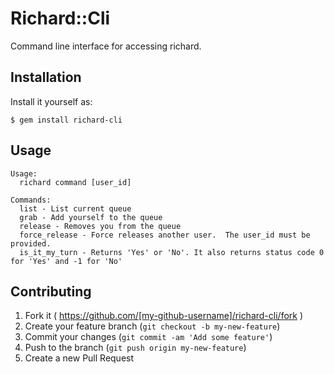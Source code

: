 # Richard::Cli

Command line interface for accessing richard.

## Installation

Install it yourself as:

    $ gem install richard-cli

## Usage

    Usage:
      richard command [user_id]

    Commands:
      list - List current queue
      grab - Add yourself to the queue
      release - Removes you from the queue
      force_release - Force releases another user.  The user_id must be provided.
      is_it_my_turn - Returns 'Yes' or 'No'. It also returns status code 0 for 'Yes' and -1 for 'No'

## Contributing

1. Fork it ( https://github.com/[my-github-username]/richard-cli/fork )
2. Create your feature branch (`git checkout -b my-new-feature`)
3. Commit your changes (`git commit -am 'Add some feature'`)
4. Push to the branch (`git push origin my-new-feature`)
5. Create a new Pull Request
